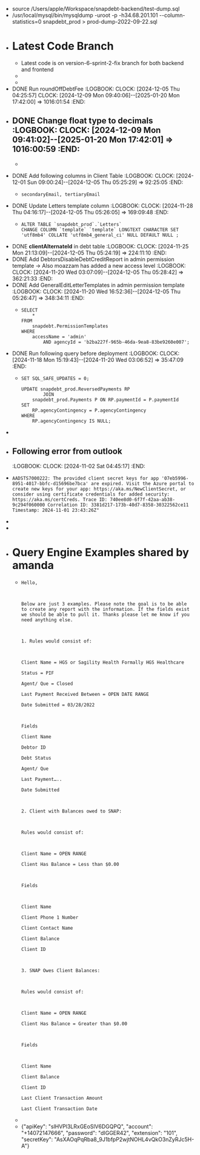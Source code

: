 - source /Users/apple/Workspace/snapdebt-backend/test-dump.sql
- /usr/local/mysql/bin/mysqldump -uroot -p -h34.68.201.101 --column-statistics=0 snapdebt_prod > prod-dump-2022-09-22.sql
- # Latest Code Branch
	- Latest code is on version-6-sprint-2-fix branch for both backend and frontend
	-
	-
- DONE Run roundOffDebtFee
  :LOGBOOK:
  CLOCK: [2024-12-05 Thu 04:25:57]
  CLOCK: [2024-12-09 Mon 09:40:06]--[2025-01-20 Mon 17:42:00] =>  1016:01:54
  :END:
- DONE Change float type to decimals
  :LOGBOOK:
  CLOCK: [2024-12-09 Mon 09:41:02]--[2025-01-20 Mon 17:42:01] =>  1016:00:59
  :END:
	-
	- ```apl
	  ```
- DONE Add following columns in Client Table
  :LOGBOOK:
  CLOCK: [2024-12-01 Sun 09:00:24]--[2024-12-05 Thu 05:25:29] =>  92:25:05
  :END:
	- ```apl
	  secondaryEmail, tertiaryEmail  
	  ```
- DONE Update Letters template column
  :LOGBOOK:
  CLOCK: [2024-11-28 Thu 04:16:17]--[2024-12-05 Thu 05:26:05] =>  169:09:48
  :END:
	- ```apl
	  ALTER TABLE `snapdebt_prod`.`Letters` 
	  CHANGE COLUMN `template` `template` LONGTEXT CHARACTER SET 'utf8mb4' COLLATE 'utf8mb4_general_ci' NULL DEFAULT NULL ;
	  ```
- DONE **clientAlternateId** in debt table
  :LOGBOOK:
  CLOCK: [2024-11-25 Mon 21:13:09]--[2024-12-05 Thu 05:24:19] =>  224:11:10
  :END:
- DONE Add DebtorsDisableDebtCreditReport in admin permission template -> Also moazzam has added a new access level
  :LOGBOOK:
  CLOCK: [2024-11-20 Wed 03:07:09]--[2024-12-05 Thu 05:28:42] =>  362:21:33
  :END:
- DONE Add GeneralEditLetterTemplates in admin permission template
  :LOGBOOK:
  CLOCK: [2024-11-20 Wed 16:52:36]--[2024-12-05 Thu 05:26:47] =>  348:34:11
  :END:
	- ```apl
	  SELECT 
	      *
	  FROM
	      snapdebt.PermissionTemplates
	  WHERE
	      accessName = 'admin'
	          AND agencyId = 'b2ba227f-965b-46da-9ea8-83be9260e007';
	  ```
- DONE Run following query before deployment
  :LOGBOOK:
  CLOCK: [2024-11-18 Mon 15:19:43]--[2024-11-20 Wed 03:06:52] =>  35:47:09
  :END:
	- ```apl
	  SET SQL_SAFE_UPDATES = 0;
	  
	  UPDATE snapdebt_prod.ReversedPayments RP
	          JOIN
	      snapdebt_prod.Payments P ON RP.paymentId = P.paymentId 
	  SET 
	      RP.agencyContingency = P.agencyContingency
	  WHERE
	      RP.agencyContingency IS NULL;
	  ```
-
- ## Following error from outlook
  :LOGBOOK:
  CLOCK: [2024-11-02 Sat 04:45:17]
  :END:
- ```apl
  AADSTS7000222: The provided client secret keys for app '07eb5996-8951-4017-bbfc-d15696be7bca' are expired. Visit the Azure portal to create new keys for your app: https://aka.ms/NewClientSecret, or consider using certificate credentials for added security: https://aka.ms/certCreds. Trace ID: 740ee8d0-6f7f-42aa-ab38-9c294f060000 Correlation ID: 3381d217-173b-40d7-8358-30322562ce11 Timestamp: 2024-11-01 23:43:26Z"
  ```
-
-
- # Query Engine Examples shared by amanda
	- ```apl
	  Hello,
	  
	   
	  
	  Below are just 3 examples. Please note the goal is to be able to create any report with the information. If the fields exist we should be able to pull it. Thanks please let me know if you need anything else.
	  
	   
	  
	  1. Rules would consist of:
	  
	   
	  
	  Client Name = HGS or Sagility Health Formally HGS Healthcare
	  
	  Status = PIF
	  
	  Agent/ Que = Closed
	  
	  Last Payment Received Between = OPEN DATE RANGE
	  
	  Date Submitted = 03/28/2022
	  
	   
	  
	  Fields
	  
	  Client Name
	  
	  Debtor ID
	  
	  Debt Status
	  
	  Agent/ Que
	  
	  Last Payment…..
	  
	  Date Submitted
	  
	   
	  
	  2. Client with Balances owed to SNAP:
	  
	   
	  
	  Rules would consist of:
	  
	   
	  
	  Client Name = OPEN RANGE
	  
	  Client Has Balance = Less than $0.00
	  
	   
	  
	  Fields
	  
	   
	  
	  Client Name
	  
	  Client Phone 1 Number
	  
	  Client Contact Name
	  
	  Client Balance
	  
	  Client ID
	  
	   
	  
	  3. SNAP Owes Client Balances:
	  
	   
	  
	  Rules would consist of:
	  
	   
	  
	  Client Name = OPEN RANGE
	  
	  Client Has Balance = Greater than $0.00
	  
	   
	  
	  Fields
	  
	   
	  
	  Client Name
	  
	  Client Balance
	  
	  Client ID
	  
	  Last Client Transaction Amount
	  
	  Last Client Transaction Date
	  ```
	-
	- {"apiKey": "slHVPl3LRxGEoSlV6DGQPQ", "account": "+14072147666", "password": "dIGGER42", "extension": "101", "secretKey": "AsXAOqPqRba8_9J1bfpP2wjtNOHL4vQkO3nZyRJc5H-A"}